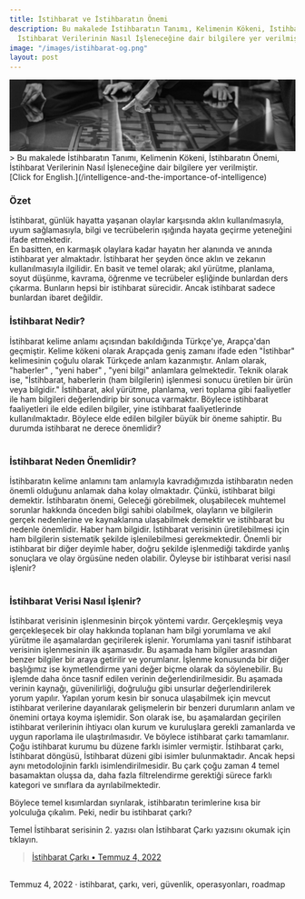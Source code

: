 ```yaml
---
title: İstihbarat ve İstihbaratın Önemi
description: Bu makalede İstihbaratın Tanımı, Kelimenin Kökeni, İstihbaratın Önemi,
  İstihbarat Verilerinin Nasıl İşleneceğine dair bilgilere yer verilmiştir.
image: "/images/istihbarat-og.png"
layout: post
---
```


<img src="/images/intelligence-main.png">
> Bu makalede İstihbaratın Tanımı, Kelimenin Kökeni, İstihbaratın Önemi, İstihbarat Verilerinin Nasıl İşleneceğine dair bilgilere yer verilmiştir. <br>[Click for English.](/intelligence-and-the-importance-of-intelligence)

### Özet
İstihbarat, günlük hayatta yaşanan olaylar karşısında aklın kullanılmasıyla, uyum sağlamasıyla, bilgi ve tecrübelerin ışığında hayata geçirme yeteneğini ifade etmektedir.  
En basitten, en karmaşık olaylara kadar hayatın her alanında ve anında istihbarat yer almaktadır. İstihbarat her şeyden önce aklın ve zekanın kullanılmasıyla ilgilidir. En basit ve temel olarak; akıl yürütme, planlama, soyut düşünme, kavrama, öğrenme ve tecrübeler eşliğinde bunlardan ders çıkarma. Bunların hepsi bir istihbarat sürecidir. Ancak istihbarat sadece bunlardan ibaret değildir.
### İstihbarat Nedir?<br>
İstihbarat kelime anlamı açısından bakıldığında Türkçe'ye, Arapça'dan geçmiştir. Kelime kökeni olarak Arapçada geniş zamanı ifade eden "İstihbar" kelimesinin çoğulu olarak Türkçede anlam kazanmıştır. Anlam olarak, "haberler" , "yeni haber" , "yeni bilgi" anlamlara gelmektedir. Teknik olarak ise, "İstihbarat, haberlerin (ham bilgilerin) işlenmesi sonucu üretilen bir ürün veya bilgidir." İstihbarat, akıl yürütme, planlama, veri toplama gibi faaliyetler ile ham bilgileri değerlendirip bir sonuca varmaktır. Böylece istihbarat faaliyetleri ile elde edilen bilgiler, yine istihbarat faaliyetlerinde kullanılmaktadır. Böylece elde edilen bilgiler büyük bir öneme sahiptir. Bu durumda istihbarat ne derece önemlidir?
<br><br>
### İstihbarat Neden Önemlidir?<br>
İstihbaratın kelime anlamını tam anlamıyla kavradığımızda istihbaratın neden önemli olduğunu anlamak daha kolay olmaktadır. Çünkü, istihbarat bilgi demektir. İstihbaratın önemi, Geleceği görebilmek, oluşabilecek muhtemel sorunlar hakkında önceden bilgi sahibi olabilmek, olayların ve bilgilerin gerçek nedenlerine ve kaynaklarına ulaşabilmek demektir ve istihbarat bu nedenle önemlidir. Haber ham bilgidir. İstihbarat verisinin üretilebilmesi için ham bilgilerin sistematik şekilde işlenilebilmesi gerekmektedir. Önemli bir istihbarat bir diğer deyimle haber, doğru şekilde işlenmediği takdirde yanlış sonuçlara ve olay örgüsüne neden olabilir. Öyleyse bir istihbarat verisi nasıl işlenir?
<br><br>
### İstihbarat Verisi Nasıl İşlenir?<br>
İstihbarat verisinin işlenmesinin birçok yöntemi vardır. Gerçekleşmiş veya gerçekleşecek bir olay hakkında toplanan ham bilgi yorumlama ve akıl yürütme ile aşamalardan geçirilerek işlenir. Yorumlama yani tasnif istihbarat verisinin işlenmesinin ilk aşamasıdır. Bu aşamada ham bilgiler arasından benzer bilgiler bir araya getirilir ve yorumlanır. İşlenme konusunda bir diğer başlığımız ise kıymetlendirme yani değer biçme olarak da söylenebilir. Bu işlemde daha önce tasnif edilen verinin değerlendirilmesidir. Bu aşamada verinin kaynağı, güvenilirliği, doğruluğu gibi unsurlar değerlendirilerek yorum yapılır. Yapılan yorum kesin bir sonuca ulaşabilmek için mevcut istihbarat verilerine dayanılarak gelişmelerin bir benzeri durumların anlam ve önemini ortaya koyma işlemidir. Son olarak ise, bu aşamalardan geçirilen istihbarat verilerinin ihtiyacı olan kurum ve kuruluşlara gerekli zamanlarda ve uygun raporlama ile ulaştırılmasıdır. Ve böylece istihbarat çarkı tamamlanır. Çoğu istihbarat kurumu bu düzene farklı isimler vermiştir. İstihbarat çarkı, İstihbarat döngüsü, İstihbarat düzeni gibi isimler bulunmaktadır. Ancak hepsi aynı metodolojinin farklı isimlendirilmesidir. Bu çark çoğu zaman 4 temel basamaktan oluşsa da, daha fazla filtrelendirme gerektiği sürece farklı kategori ve sınıflara da ayrılabilmektedir. <br>

Böylece temel kısımlardan sıyrılarak, istihbaratın terimlerine kısa bir yolculuğa çıkalım. Peki, nedir bu istihbarat çarkı?<br>

Temel İstihbarat serisinin 2. yazısı olan İstihbarat Çarkı yazısını okumak için tıklayın.
> [İstihbarat Çarkı • Temmuz 4, 2022](/tr/istihbarat-carki/)

<br>
Temmuz 4, 2022 · istihbarat, çarkı, veri, güvenlik, operasyonları, roadmap
